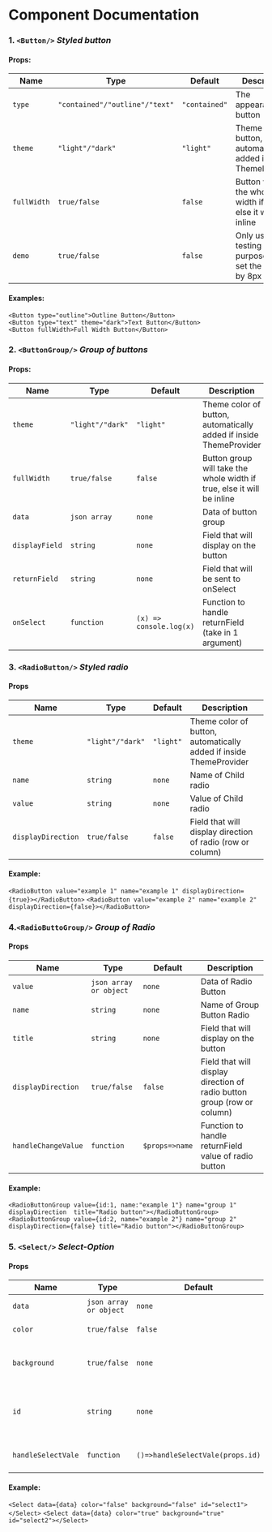 Component Documentation
===========
### 1. `<Button/>`   *Styled button*
#### Props:
Name|Type|Default|Description
---|---|---|---
`type`|`"contained"/"outline"/"text"`|`"contained"`|The appearance of button
`theme`|`"light"/"dark"`|`"light"`|Theme color of button, automatically added if inside ThemeProvider
`fullWidth`|`true/false`|`false`|Button will take the whole width if true, else it will be inline
`demo`|`true/false`|`false`|Only use for testing purpose, it will set the margin by 8px
#### Examples:
`<Button type="outline">Outline Button</Button>`  
`<Button type="text" theme="dark">Text Button</Button>`  
`<Button fullWidth>Full Width Button</Button>`  
### 2. `<ButtonGroup/>` *Group of buttons*
#### Props:
Name|Type|Default|Description
---|---|---|---
`theme`|`"light"/"dark"`|`"light"`|Theme color of button, automatically added if inside ThemeProvider
`fullWidth`|`true/false`|`false`|Button group will take the whole width if true, else it will be inline
`data`|`json array`|`none`|Data of button group
`displayField`|`string`|`none`|Field that will display on the button
`returnField`|`string`|`none`|Field that will be sent to onSelect
`onSelect`|`function`|`(x) => console.log(x)`|Function to handle returnField (take in 1 argument)
### 3. `<RadioButton/>` *Styled radio*
#### Props
Name|Type|Default|Description
---|---|---|---
`theme`|`"light"/"dark"`|`"light"`|Theme color of button, automatically added if inside ThemeProvider
`name`|`string`|`none`|Name of Child radio
`value`|`string`|`none`|Value of Child radio
`displayDirection`|`true/false`|`false`|Field that will display direction of radio (row or column)
#### Example:
`<RadioButton value="example 1" name="example 1" displayDirection={true}></RadioButton>`
`<RadioButton value="example 2" name="example 2" displayDirection={false}></RadioButton>`
### 4.`<RadioButtoGroup/>` *Group of Radio*
#### Props
Name|Type|Default|Description
---|---|---|---
`value`|`json array or object`|`none`|Data of Radio Button
`name`|`string`|`none`|Name of Group Button Radio
`title`|`string`|`none`|Field that will display on the button
`displayDirection`|`true/false`|`false`|Field that will display direction of radio button group (row or column)
`handleChangeValue`|`function`|`$props=>name`|Function to handle returnField value of radio button
#### Example:
`<RadioButtonGroup value={id:1, name:"example 1"} name="group 1" displayDirection  title="Radio button"></RadioButtonGroup> `
`<RadioButtonGroup value={id:2, name="example 2"} name="group 2" displayDirection={false} title="Radio button"></RadioButtonGroup>`
### 5. `<Select/>` *Select-Option*
#### Props
Name|Type|Default|Description
---|---|---|---
`data`|`json array or object`|`none`|Data of Option
`color`|`true/false`|`false`|Theme color of select
`background`|`true/false`|`none`|Theme Background-color of select
`id`|`string`|`none`|Field that will display id of select (Each select has a different id)
`handleSelectVale`|`function`|`()=>handleSelectVale(props.id)`|Function to handle get value Select
#### Example:
`<Select data={data} color="false" background="false" id="select1"></Select>`
`<Select data={data} color="true" background="true" id="select2"></Select>`


